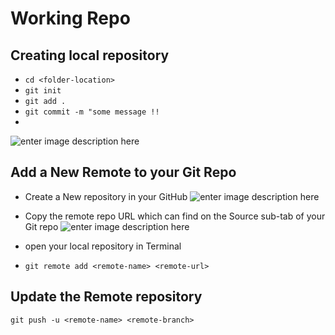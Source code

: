 # Working Repo

## Creating local repository

- `cd <folder-location>`
- `git init`
- `git add .`
- `git commit -m "some message !!`
-

![enter image description here](https://kevintshoemaker.github.io/StatsChats/GIT2.png)

## Add a New Remote to your Git Repo

- Create a New repository in your GitHub
  ![enter image description here](https://d186loudes4jlv.cloudfront.net/git/images/github_new_repo2.png)

- Copy the remote repo URL which can find on the Source sub-tab of your Git repo
  ![enter image description here](https://github-images.s3.amazonaws.com/enterprise/2.13/assets/images/help/repository/remotes-url.png)
- open your local repository in Terminal
- `git remote add <remote-name> <remote-url>`

## Update the Remote repository

    git push -u <remote-name> <remote-branch>

